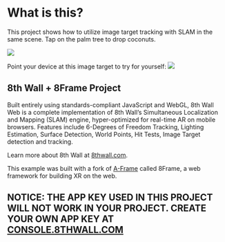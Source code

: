 # What is this?

This project shows how to utilize image target tracking with SLAM in the same scene. Tap on the palm tree to drop coconuts.

![](https://media.giphy.com/media/lRR0c6ElvE2C1KYkgq/giphy.gif)

Point your device at this image target to try for yourself:
![](https://cdn.glitch.com/db06aac1-fd53-4355-a45e-1d6df0f20621%2Fmoon.jpg?v=1564451461458)

## 8th Wall + 8Frame Project

Built entirely using standards-compliant JavaScript and WebGL, 8th Wall Web is a complete implementation of 8th Wall’s Simultaneous Localization and Mapping (SLAM) engine, hyper-optimized for real-time AR on mobile browsers. Features include 6-Degrees of Freedom Tracking, Lighting Estimation, Surface Detection, World Points, Hit Tests, Image Target detection and tracking.

Learn more about 8th Wall at [8thwall.com](https://8thwall.com).

This example was built with a fork of [A-Frame](https://aframe.io) called 8Frame, a web framework for building XR on the web.

## NOTICE: THE APP KEY USED IN THIS PROJECT WILL NOT WORK IN YOUR PROJECT. CREATE YOUR OWN APP KEY AT [CONSOLE.8THWALL.COM](https://console.8thwall.com)